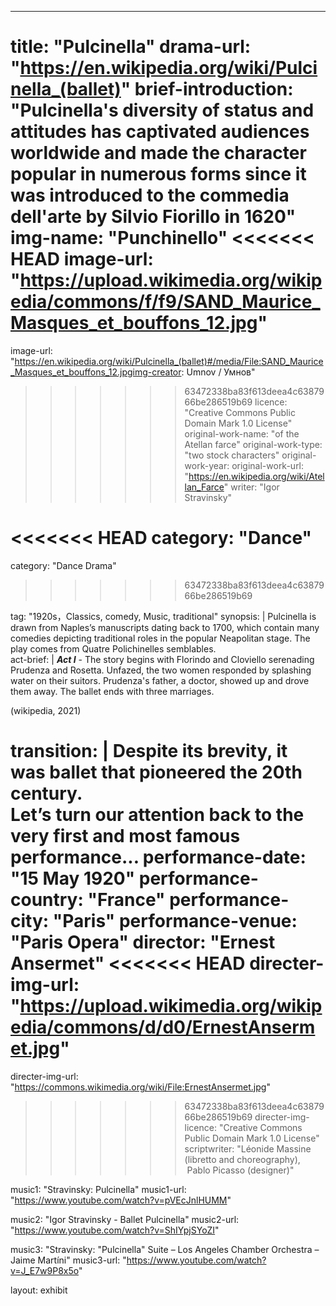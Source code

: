 ---
title: "Pulcinella"
drama-url: "https://en.wikipedia.org/wiki/Pulcinella_(ballet)"
brief-introduction: "Pulcinella's diversity of status and attitudes has captivated audiences worldwide and made the character popular in numerous forms since it was introduced to the commedia dell'arte by Silvio Fiorillo in 1620"
img-name: "Punchinello"
<<<<<<< HEAD
image-url: "https://upload.wikimedia.org/wikipedia/commons/f/f9/SAND_Maurice_Masques_et_bouffons_12.jpg"
=======
image-url: "https://en.wikipedia.org/wiki/Pulcinella_(ballet)#/media/File:SAND_Maurice_Masques_et_bouffons_12.jpgimg-creator: Umnov / Умнов"
>>>>>>> 63472338ba83f613deea4c6387966be286519b69
licence: "Creative Commons Public Domain Mark 1.0 License"
original-work-name: "of the Atellan farce"
original-work-type: "two stock characters"
original-work-year: 
original-work-url: "https://en.wikipedia.org/wiki/Atellan_Farce"
writer: "Igor Stravinsky"

<<<<<<< HEAD
category: "Dance"
=======
category: "Dance Drama"
>>>>>>> 63472338ba83f613deea4c6387966be286519b69

tag: "1920s，Classics, comedy, Music, traditional"
synopsis: |
  Pulcinella is drawn from Naples’s manuscripts dating back to 1700, which contain many comedies depicting traditional roles in the popular Neapolitan stage. The play comes from Quatre Polichinelles semblables.    
act-brief: |
  _**Act I**_ - The story begins with Florindo and Cloviello serenading Prudenza and Rosetta. Unfazed, the two women responded by splashing water on their suitors. Prudenza's father, a doctor, showed up and drove them away. The ballet ends with three marriages.     
  
  (wikipedia, 2021)     

transition: |
  Despite its brevity, it was ballet that pioneered the 20th century.     
  Let’s turn our attention back to the very first and most famous performance...
performance-date: "15 May 1920"
performance-country: "France"
performance-city: "Paris"
performance-venue: "Paris Opera"
director: "Ernest Ansermet"
<<<<<<< HEAD
directer-img-url: "https://upload.wikimedia.org/wikipedia/commons/d/d0/ErnestAnsermet.jpg"
=======
directer-img-url: "https://commons.wikimedia.org/wiki/File:ErnestAnsermet.jpg"
>>>>>>> 63472338ba83f613deea4c6387966be286519b69
directer-img-licence: "Creative Commons Public Domain Mark 1.0 License"
scriptwriter: "Léonide Massine (libretto and choreography),  Pablo Picasso (designer)"

music1: "Stravinsky: Pulcinella"
music1-url: "https://www.youtube.com/watch?v=pVEcJnlHUMM"

music2: "Igor Stravinsky - Ballet Pulcinella"
music2-url: "https://www.youtube.com/watch?v=ShIYpjSYoZI"

music3: "Stravinsky: "Pulcinella" Suite – Los Angeles Chamber Orchestra – Jaime Martíni"
music3-url: "https://www.youtube.com/watch?v=J_E7w9P8x5o"

layout: exhibit
